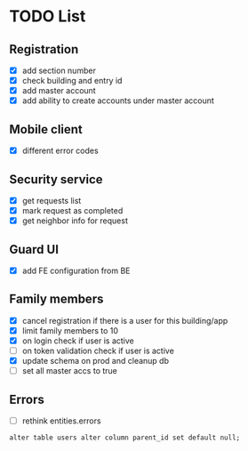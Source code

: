 # TODO List

## Registration
- [x] add section number
- [x] check building and entry id
- [x] add master account
- [x] add ability to create accounts under master account

## Mobile client
- [x] different error codes

## Security service
- [x] get requests list
- [x] mark request as completed
- [x] get neighbor info for request

## Guard UI
- [x] add FE configuration from BE

## Family members
- [x] cancel registration if there is a user for this building/app
- [x] limit family members to 10
- [x] on login check if user is active
- [ ] on token validation check if user is active
- [x] update schema on prod and cleanup db
- [ ] set all master accs to true

## Errors
- [ ] rethink entities.errors


`alter table users alter column parent_id set default null;`